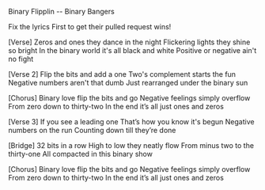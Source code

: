 Binary Flipplin -- Binary Bangers

Fix the lyrics First to get their pulled request wins!

[Verse] Zeros and ones they dance in the night Flickering lights they shine so bright In the binary world it's all black and white Positive or negative ain't no fight

[Verse 2] Flip the bits and add a one Two's complement starts the fun Negative numbers aren't that dumb Just rearranged under the binary sun

[Chorus] Binary love flip the bits and go Negative feelings simply overflow From zero down to thirty-two In the end it’s all just ones and zeros

[Verse 3] If you see a leading one That’s how you know it's begun Negative numbers on the run Counting down till they’re done

[Bridge] 32 bits in a row High to low they neatly flow From minus two to the thirty-one All compacted in this binary show

[Chorus] Binary love flip the bits and go Negative feelings simply overflow From zero down to thirty-two In the end it’s all just ones and zeros
